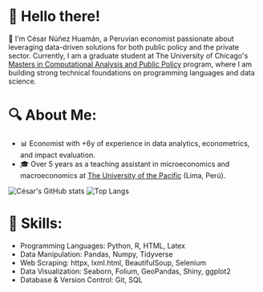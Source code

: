 # 💫 Hello there!
🌟 I'm César Núñez Huamán, a Peruvian economist passionate about leveraging data-driven solutions for both public policy and the private sector. Currently, I am a graduate student at The University of Chicago's [Masters in Computational Analysis and Public Policy](https://capp.uchicago.edu/) program, where I am building strong technical foundations on programming languages and data science.<br>

# 🔍 About Me:
- 📊 Economist with +6y of experience in data analytics, econometrics, and impact evaluation.
- 🎓 Over 5 years as a teaching assistant in microeconomics and macroeconomics at [The University of the Pacific](https://www.up.edu.pe/) (Lima, Perú).

![César's GitHub stats](https://github-readme-stats-git-master-cesars-projects-6d39d7b5.vercel.app/api?username=cesarnunezh\&rank_icon=github&theme=transparent&hide_border=true)
![Top Langs](https://github-readme-stats-git-master-cesars-projects-6d39d7b5.vercel.app/api/top-langs/?username=cesarnunezh&compact=true&theme=transparent&hide_border=true)

# 🚀 Skills:
- Programming Languages: Python, R, HTML, Latex
- Data Manipulation: Pandas, Numpy, Tidyverse
- Web Scraping: httpx, lxml.html, BeautifulSoup, Selenium
- Data Visualization: Seaborn, Folium, GeoPandas, Shiny, ggplot2
- Database & Version Control: Git, SQL
